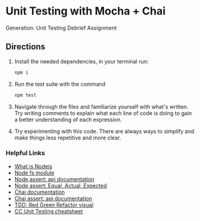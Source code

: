# Unit Testing with Mocha + Chai

Generation: Unit Testing Debrief Assignment

## Directions

1. Install the needed dependencies, in your terminal run:

    ```bash
    npm i
    ```

2. Run the test suite with the command

    ```bash
    npm test
    ```

3. Navigate through the files and familiarize yourself with what's written. Try writing comments to explain what each line of code is doing to gain a better understanding of each expression.

4. Try experimenting with this code. There are always ways to simplify and make things less repetitive and more clear.

### Helpful Links

* [What is Nodejs](https://www.codecademy.com/article/what-is-node)
* [Node fs module](https://nodejs.dev/learn/the-nodejs-fs-module)
* [Node assert: api documentation](https://nodejs.org/api/assert.html)
* [Node assert: Equal, Actual, Expected](https://nodejs.org/api/assert.html#assert_assert_equal_actual_expected_message)
* [Chai documentation](https://www.chaijs.com/)
* [Chai assert: api documentation](https://www.chaijs.com/api/assert/)
* [TDD: Red Green Refactor visual](https://content.codecademy.com/programs/tdd-js/articles/red-green-refactor-tdd.png)
* [CC Unit Testing cheatsheet](https://www.codecademy.com/learn/learn-javascript-unit-testing/modules/learn-mocha-and-assert/cheatsheet)
